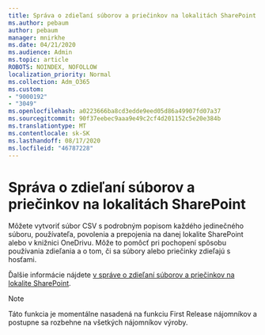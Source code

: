 ```yaml
---
title: Správa o zdieľaní súborov a priečinkov na lokalitách SharePoint
ms.author: pebaum
author: pebaum
manager: mnirkhe
ms.date: 04/21/2020
ms.audience: Admin
ms.topic: article
ROBOTS: NOINDEX, NOFOLLOW
localization_priority: Normal
ms.collection: Adm_O365
ms.custom:
- "9000192"
- "3049"
ms.openlocfilehash: a0223666ba8cd3edde9eed05d86a49907fd07a37
ms.sourcegitcommit: 90f37eebec9aaa9e49c2cf4d201152c5e20e384b
ms.translationtype: MT
ms.contentlocale: sk-SK
ms.lasthandoff: 08/17/2020
ms.locfileid: "46787228"
---
```

# <a name="report-on-file-and-folder-sharing-in-sharepoint-sites"></a>Správa o zdieľaní súborov a priečinkov na lokalitách SharePoint

Môžete vytvoriť súbor CSV s podrobným popisom každého jedinečného súboru, používateľa, povolenia a prepojenia na danej lokalite SharePoint alebo v knižnici OneDrivu. Môže to pomôcť pri pochopení spôsobu používania zdieľania a o tom, či sa súbory alebo priečinky zdieľajú s hosťami.

Ďalšie informácie nájdete [v správe o zdieľaní súborov a priečinkov na lokalite SharePoint](https://docs.microsoft.com/sharepoint/sharing-reports).

> [!NOTE]
> Táto funkcia je momentálne nasadená na funkciu First Release nájomníkov a postupne sa rozbehne na všetkých nájomníkov výroby.